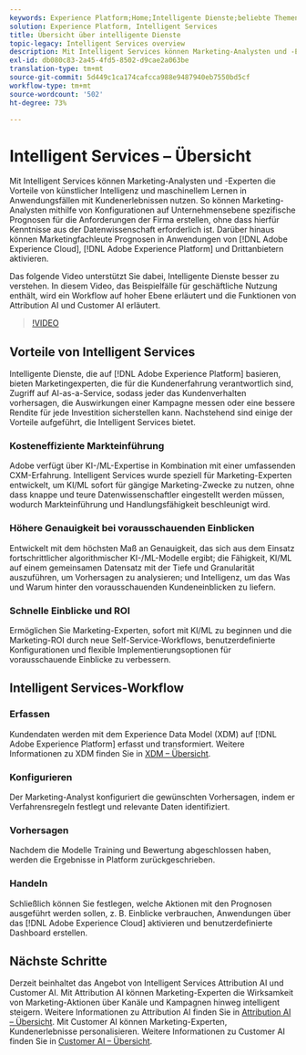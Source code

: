 ```yaml
---
keywords: Experience Platform;Home;Intelligente Dienste;beliebte Themen;Intelligenter Dienst;Intelligente Dienste
solution: Experience Platform, Intelligent Services
title: Übersicht über intelligente Dienste
topic-legacy: Intelligent Services overview
description: Mit Intelligent Services können Marketing-Analysten und -Experten die Vorteile von künstlicher Intelligenz und maschinellem Lernen in Anwendungsfällen mit Kundenerlebnissen nutzen. So können Marketing-Analysten mithilfe von Konfigurationen auf Unternehmensebene spezifische Prognosen für die Anforderungen der Firma erstellen, ohne dass hierfür Kenntnisse aus der Datenwissenschaft erforderlich ist. Darüber hinaus können Marketing-Experten Prognosen in Adobe Experience Cloud, Adobe Experience Platform und Anwendungen anderer Anbieter aktivieren.
exl-id: db080c83-2a45-4fd5-8502-d9cae2a063be
translation-type: tm+mt
source-git-commit: 5d449c1ca174cafcca988e9487940eb7550bd5cf
workflow-type: tm+mt
source-wordcount: '502'
ht-degree: 73%

---
```


# Intelligent Services – Übersicht

Mit Intelligent Services können Marketing-Analysten und -Experten die Vorteile von künstlicher Intelligenz und maschinellem Lernen in Anwendungsfällen mit Kundenerlebnissen nutzen. So können Marketing-Analysten mithilfe von Konfigurationen auf Unternehmensebene spezifische Prognosen für die Anforderungen der Firma erstellen, ohne dass hierfür Kenntnisse aus der Datenwissenschaft erforderlich ist. Darüber hinaus können Marketingfachleute Prognosen in Anwendungen von [!DNL Adobe Experience Cloud], [!DNL Adobe Experience Platform] und Drittanbietern aktivieren.

Das folgende Video unterstützt Sie dabei, Intelligente Dienste besser zu verstehen. In diesem Video, das Beispielfälle für geschäftliche Nutzung enthält, wird ein Workflow auf hoher Ebene erläutert und die Funktionen von Attribution AI und Customer AI erläutert.

>[!VIDEO](https://video.tv.adobe.com/v/32654?learn=on&quality=12)

## Vorteile von Intelligent Services

Intelligente Dienste, die auf [!DNL Adobe Experience Platform] basieren, bieten Marketingexperten, die für die Kundenerfahrung verantwortlich sind, Zugriff auf AI-as-a-Service, sodass jeder das Kundenverhalten vorhersagen, die Auswirkungen einer Kampagne messen oder eine bessere Rendite für jede Investition sicherstellen kann. Nachstehend sind einige der Vorteile aufgeführt, die Intelligent Services bietet.

### Kosteneffiziente Markteinführung

Adobe verfügt über KI-/ML-Expertise in Kombination mit einer umfassenden CXM-Erfahrung. Intelligent Services wurde speziell für Marketing-Experten entwickelt, um KI/ML sofort für gängige Marketing-Zwecke zu nutzen, ohne dass knappe und teure Datenwissenschaftler eingestellt werden müssen, wodurch Markteinführung und Handlungsfähigkeit beschleunigt wird.

### Höhere Genauigkeit bei vorausschauenden Einblicken

Entwickelt mit dem höchsten Maß an Genauigkeit, das sich aus dem Einsatz fortschrittlicher algorithmischer KI-/ML-Modelle ergibt; die Fähigkeit, KI/ML auf einem gemeinsamen Datensatz mit der Tiefe und Granularität auszuführen, um Vorhersagen zu analysieren; und Intelligenz, um das Was und Warum hinter den vorausschauenden Kundeneinblicken zu liefern.

### Schnelle Einblicke und ROI

Ermöglichen Sie Marketing-Experten, sofort mit KI/ML zu beginnen und die Marketing-ROI durch neue Self-Service-Workflows, benutzerdefinierte Konfigurationen und flexible Implementierungsoptionen für vorausschauende Einblicke zu verbessern.

## Intelligent Services-Workflow

### Erfassen

Kundendaten werden mit dem Experience Data Model (XDM) auf [!DNL Adobe Experience Platform] erfasst und transformiert. Weitere Informationen zu XDM finden Sie in [XDM – Übersicht](../xdm/home.md).

### Konfigurieren

Der Marketing-Analyst konfiguriert die gewünschten Vorhersagen, indem er Verfahrensregeln festlegt und relevante Daten identifiziert.

### Vorhersagen

Nachdem die Modelle Training und Bewertung abgeschlossen haben, werden die Ergebnisse in Platform zurückgeschrieben.

### Handeln

Schließlich können Sie festlegen, welche Aktionen mit den Prognosen ausgeführt werden sollen, z. B. Einblicke verbrauchen, Anwendungen über das [!DNL Adobe Experience Cloud] aktivieren und benutzerdefinierte Dashboard erstellen.

## Nächste Schritte

Derzeit beinhaltet das Angebot von Intelligent Services Attribution AI und Customer AI. Mit Attribution AI können Marketing-Experten die Wirksamkeit von Marketing-Aktionen über Kanäle und Kampagnen hinweg intelligent steigern. Weitere Informationen zu Attribution AI finden Sie in [Attribution AI – Übersicht](./attribution-ai/overview.md). Mit Customer AI können Marketing-Experten, Kundenerlebnisse personalisieren. Weitere Informationen zu Customer AI finden Sie in [Customer AI – Übersicht](./customer-ai/overview.md).
